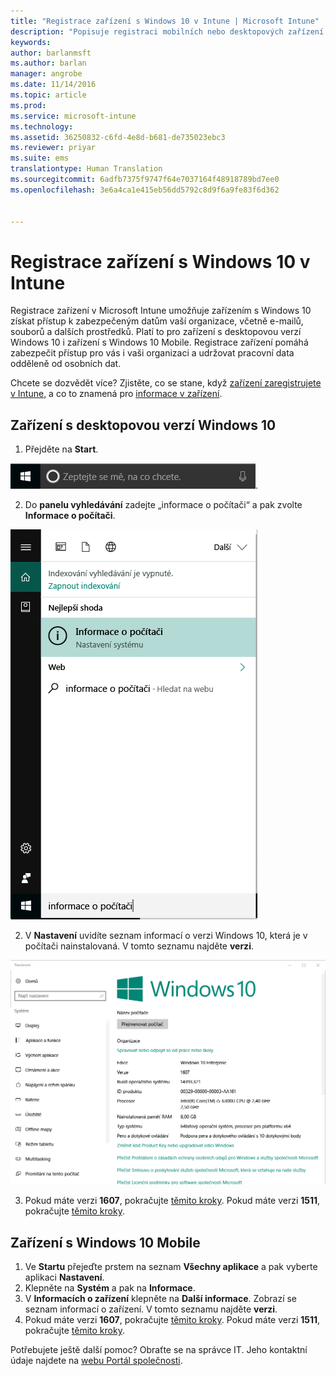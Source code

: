 ```yaml
---
title: "Registrace zařízení s Windows 10 v Intune | Microsoft Intune"
description: "Popisuje registraci mobilních nebo desktopových zařízení s Windows 10 v Intune."
keywords: 
author: barlanmsft
ms.author: barlan
manager: angrobe
ms.date: 11/14/2016
ms.topic: article
ms.prod: 
ms.service: microsoft-intune
ms.technology: 
ms.assetid: 36250832-c6fd-4e8d-b681-de735023ebc3
ms.reviewer: priyar
ms.suite: ems
translationtype: Human Translation
ms.sourcegitcommit: 6adfb7375f9747f64e7037164f48918789bd7ee0
ms.openlocfilehash: 3e6a4ca1e415eb56dd5792c8d9f6a9fe83f6d362


---
```



# <a name="enroll-your-windows-10-devices-in-intune"></a>Registrace zařízení s Windows 10 v Intune

Registrace zařízení v Microsoft Intune umožňuje zařízením s Windows 10 získat přístup k zabezpečeným datům vaší organizace, včetně e-mailů, souborů a dalších prostředků. Platí to pro zařízení s desktopovou verzí Windows 10 i zařízení s Windows 10 Mobile. Registrace zařízení pomáhá zabezpečit přístup pro vás i vaši organizaci a udržovat pracovní data odděleně od osobních dat.

Chcete se dozvědět více? Zjistěte, co se stane, když [zařízení zaregistrujete v Intune](what-happens-if-you-install-the-company-portal-app-and-enroll-your-device-in-intune-windows.md), a co to znamená pro [informace v zařízení](what-can-your-it-administrator-see-when-you-enroll-your-device-in-intune-windows.md).

## <a name="windows-10-desktop-devices"></a>Zařízení s desktopovou verzí Windows 10
1.  Přejděte na __Start__.

 ![Nabídka Start ve Windows](../media/windows-start-menu.png).

2. Do __panelu vyhledávání__ zadejte „informace o počítači“ a pak zvolte __Informace o počítači__.

 ![nastavení vyhledávání pro informace o počítači](../media/searching_for_about_your_pc.png)

2.  V __Nastavení__ uvidíte seznam informací o verzi Windows 10, která je v počítači nainstalovaná. V tomto seznamu najděte __verzi__.

 ![Windows 10 Desktop – Informace o počítači](../media/settings_about_pc.png)

3.  Pokud máte verzi __1607__, pokračujte [těmito kroky](enroll-your-w10-device-access-work-or-school.md). Pokud máte verzi __1511__, pokračujte [těmito kroky](enroll-your-w10-device-your-account.md).

## <a name="windows-10-mobile-devices"></a>Zařízení s Windows 10 Mobile

1.  Ve __Startu__ přejeďte prstem na seznam __Všechny aplikace__ a pak vyberte aplikaci __Nastavení__.
2.  Klepněte na __Systém__ a pak na __Informace__.
3.  V __Informacích o zařízení__ klepněte na __Další informace__. Zobrazí se seznam informací o zařízení. V tomto seznamu najděte __verzi__.
4.  Pokud máte verzi __1607__, pokračujte [těmito kroky](enroll-your-w10-device-access-work-or-school.md). Pokud máte verzi __1511__, pokračujte [těmito kroky](enroll-your-w10-device-your-account.md).

Potřebujete ještě další pomoc? Obraťte se na správce IT. Jeho kontaktní údaje najdete na [webu Portál společnosti](http://portal.manage.microsoft.com).



<!--HONumber=Dec16_HO2-->


